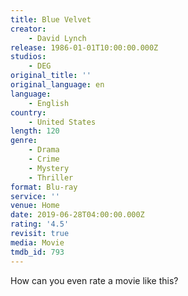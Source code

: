 ```yaml
---
title: Blue Velvet
creator:
    - David Lynch
release: 1986-01-01T10:00:00.000Z
studios:
    - DEG
original_title: ''
original_language: en
language:
    - English
country:
    - United States
length: 120
genre:
    - Drama
    - Crime
    - Mystery
    - Thriller
format: Blu-ray
service: ''
venue: Home
date: 2019-06-28T04:00:00.000Z
rating: '4.5'
revisit: true
media: Movie
tmdb_id: 793
---
```


How can you even rate a movie like this?
